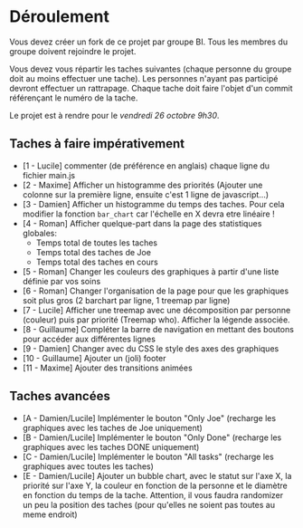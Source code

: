  # Déroulement

Vous devez créer un fork de ce projet par groupe BI.
Tous les membres du groupe doivent rejoindre le projet.

Vous devez vous répartir les taches suivantes (chaque personne du groupe doit au moins effectuer une tache).
Les personnes n'ayant pas participé devront effectuer un rattrapage.
Chaque tache doit faire l'objet d'un commit référençant le numéro de la tache.

Le projet est à rendre pour le *vendredi 26 octobre 9h30*.

## Taches à faire impérativement

 - [1 - Lucile] commenter (de préférence en anglais) chaque ligne du fichier main.js
 - [2 - Maxime] Afficher un histogramme des priorités (Ajouter une colonne sur la première ligne, ensuite c'est 1 ligne de javascript...)
 - [3 - Damien] Afficher un histogramme du temps des taches. Pour cela modifier la fonction `bar_chart` car l'échelle en X devra etre linéaire !
 - [4 - Roman] Afficher quelque-part dans la page des statistiques globales:
   - Temps total de toutes les taches
   - Temps total des taches de Joe
   - Temps total des taches en cours
 - [5 - Roman] Changer les couleurs des graphiques à partir d'une liste définie par vos soins
 - [6 - Roman] Changer l'organisation de la page pour que les graphiques soit plus gros (2 barchart par ligne, 1 treemap par ligne)
 - [7 - Lucile] Afficher une treemap avec une décomposition par personne (couleur) puis par priorité (Treemap who). Afficher la légende associée.
 - [8 - Guillaume] Compléter la barre de navigation en mettant des boutons pour accéder aux différentes lignes
 - [9 - Damien] Changer avec du CSS le style des axes des graphiques
 - [10 - Guillaume] Ajouter un (joli) footer
 - [11 - Maxime] Ajouter des transitions animées


## Taches avancées
 - [A - Damien/Lucile] Implémenter le bouton "Only Joe" (recharge les graphiques avec les taches de Joe uniquement)
 - [B - Damien/Lucile] Implémenter le bouton "Only Done" (recharge les graphiques avec les taches DONE uniquement)
 - [C - Damien/Lucile] Implémenter le bouton "All tasks" (recharge les graphiques avec toutes les taches)
 - [E - Damien/Lucile] Ajouter un bubble chart, avec le statut sur l'axe X, la priorité sur l'axe Y, la couleur en fonction de la personne et le diamètre en fonction du temps de la tache. Attention, il vous faudra randomizer un peu la position des taches (pour qu'elles ne soient pas toutes au meme endroit)